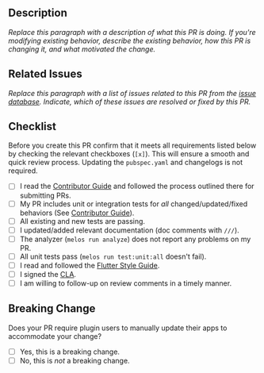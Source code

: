 ## Description

_Replace this paragraph with a description of what this PR is doing. If you're modifying existing behavior, describe the existing behavior, how this PR is changing it, and what motivated the change._

## Related Issues

_Replace this paragraph with a list of issues related to this PR from the [issue database](https://github.com/firebase/FirebaseUI-Flutter/issues). Indicate, which of these issues are resolved or fixed by this PR._

## Checklist

Before you create this PR confirm that it meets all requirements listed below by checking the relevant checkboxes (`[x]`).
This will ensure a smooth and quick review process. Updating the `pubspec.yaml` and changelogs is not required.

- [ ] I read the [Contributor Guide] and followed the process outlined there for submitting PRs.
- [ ] My PR includes unit or integration tests for _all_ changed/updated/fixed behaviors (See [Contributor Guide]).
- [ ] All existing and new tests are passing.
- [ ] I updated/added relevant documentation (doc comments with `///`).
- [ ] The analyzer (`melos run analyze`) does not report any problems on my PR.
- [ ] All unit tests pass (`melos run test:unit:all` doesn't fail).
- [ ] I read and followed the [Flutter Style Guide].
- [ ] I signed the [CLA].
- [ ] I am willing to follow-up on review comments in a timely manner.

## Breaking Change

Does your PR require plugin users to manually update their apps to accommodate your change?

- [ ] Yes, this is a breaking change.
- [ ] No, this is _not_ a breaking change.

<!-- Links -->
[issue database]: https://github.com/firebase/FirebaseUI-Flutter/issues
[Contributor Guide]: https://github.com/firebase/FirebaseUI-Flutter/blob/main/docs/contributing.md
[Flutter Style Guide]: https://github.com/flutter/flutter/wiki/Style-guide-for-Flutter-repo
[pub versioning philosophy]: https://dart.dev/tools/pub/versioning
[CLA]: https://cla.developers.google.com/
